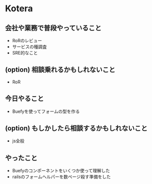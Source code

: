 # Kotera

## 会社や業務で普段やっていること

- RoRのレビュー
- サービスの種調査
- SRE的なこと

## (option) 相談乗れるかもしれないこと

- RoR

## 今日やること

- Buefyを使ってフォームの型を作る

## (option) もしかしたら相談するかもしれないこと
 
- js全般

## やったこと

- Buefyのコンポーネントをいくつか使って理解した
- railsのフォームヘルパーを数ページ殺す準備をした
